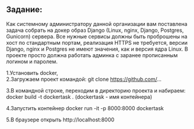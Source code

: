 ## Задание:
Как системному администратору данной организации вам поставлена задача собрать на докер образ Django 
(Linux, nginx, Django, Postgres, Gunicorn) сервера. Все нужные сервисы должны быть проброшены на хост по стандартным 
портам, реализация HTTPS не требуется, версии Django, nginx и Postgres не имеют значения, как и версия ядра Linux. 
В проекте просто должна работать админка с заранее прописанным логином и паролем.


1.Установить docker,  
2.Загружаем проект командой: 
git clone https://github.com/... 

3.В командной строке, переходим в директорию проекта и набираем:  
docker build -t dockertask .
		(dockertask - имя контейнера)

4.Запустить контейнер
docker run -it -p 8000:8000 dockertask

5.В браузере открыть
http://localhost:8000